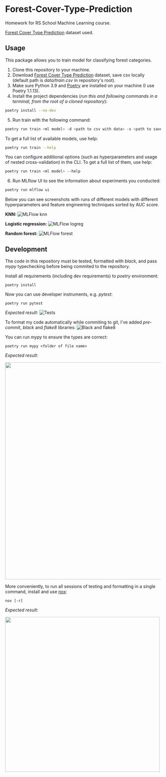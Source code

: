 # Forest-Cover-Type-Prediction
Homework for RS School Machine Learning course.

[Forest Cover Type Prediction](https://www.kaggle.com/competitions/forest-cover-type-prediction) dataset used.

## Usage
This package allows you to train model for classifying forest categories.
1. Clone this repository to your machine.
2. Download 
[Forest Cover Type Prediction](https://www.kaggle.com/competitions/forest-cover-type-prediction) dataset, save csv locally (default path is *data/train.csv* in repository's root).
3. Make sure Python 3.9 and [Poetry](https://python-poetry.org/docs/) are installed on your machine (I use Poetry 1.1.13).
4. Install the project dependencies (*run this and following commands in a terminal, from the root of a cloned repository*):
```sh
poetry install --no-dev
```
5. Run train with the following command:
```sh
poetry run train <ml model> -d <path to csv with data> -s <path to save trained model>
```
To get a full list of available models, use help:
```sh
poetry run train --help
```
You can configure additional options (such as hyperparameters and usage of nested cross-validation) in the CLI. To get a full list of them, use help:
```sh
poetry run train <ml model> --help
```
6. Run MLflow UI to see the information about experiments you conducted:
```sh
poetry run mlflow ui
```
Below you can see screenshots with runs of different models with different hyperparameters and feature engineering techniques sorted by AUC score.

**KNN:**
![MLFlow knn](https://user-images.githubusercontent.com/43503787/166750880-e9d085b0-607f-4a88-be33-53a5d1c7e258.png)

**Logistic regression:**
![MLFlow logreg](https://user-images.githubusercontent.com/43503787/166762861-3c2818dc-6879-4814-9b4a-4daadeece4c7.png)

**Random forest:**
![MLFlow forest](https://user-images.githubusercontent.com/43503787/166759763-1aece55b-2f7d-4ddf-b06a-19fe449010b8.png)

## Development

The code in this repository must be tested, formatted with _black_, and pass _mypy_ typechecking before being commited to the repository.

Install all requirements (including dev requirements) to _poetry_ environment:
```
poetry install
```
Now you can use developer instruments, e.g. _pytest_:
```
poetry run pytest
```
*Expected result:*
![Tests](https://user-images.githubusercontent.com/43503787/167138592-4e36848f-4dd5-4c74-957f-b3f073186c4f.png)

To format my code automatically while commiting to git, I've added _pre-commit_, _black_ and _flake8_ libraries:
![Black and flake8](https://user-images.githubusercontent.com/43503787/167148781-672a0fef-3818-4030-8483-d4f4ceba91a5.png)

You can run _mypy_ to ensure the types are correct:
```
poetry run mypy <folder of file name>
```

_Expected result:_

<img src="https://user-images.githubusercontent.com/43503787/167158376-c5fd731d-a8af-49be-a427-5c6162dd5085.png" width="700">

More conveniently, to run all sessions of testing and formatting in a single command, install and use [nox](https://nox.thea.codes/en/stable/): 
```
nox [-r]
```

_Expected result:_

<img src="https://user-images.githubusercontent.com/43503787/167690225-b8ee2377-377d-4c5f-8c25-68e28dd04744.png" width="500">
